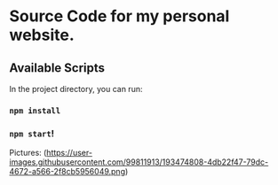 # Source Code for my personal website. 

## Available Scripts

In the project directory, you can run:

### `npm install` 

### `npm start`!


Pictures: (https://user-images.githubusercontent.com/99811913/193474808-4db22f47-79dc-4672-a566-2f8cb5956049.png)


